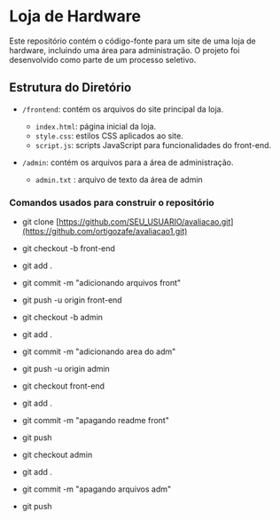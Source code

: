 # Loja de Hardware

Este repositório contém o código-fonte para um site de uma loja de hardware, incluindo uma área para administração. 
O projeto foi desenvolvido como parte de um processo seletivo.

## Estrutura do Diretório

- `/frontend`: contém os arquivos do site principal da loja.
  - `index.html`: página inicial da loja.
  - `style.css`: estilos CSS aplicados ao site.
  - `script.js`: scripts JavaScript para funcionalidades do front-end.

- `/admin`: contém os arquivos para a área de administração.
  - `admin.txt` : arquivo de texto da área de admin

### Comandos usados para construir o repositório

- git clone [https://github.com/SEU_USUARIO/avaliacao.git](https://github.com/ortigozafe/avaliacao1.git)

- git checkout -b front-end

- git add .

- git commit -m "adicionando arquivos front"

- git push -u origin front-end

- git checkout -b admin

- git add .

- git commit -m "adicionando area do adm"

- git push -u origin admin

- git checkout front-end

- git add .

- git commit -m "apagando readme front"

- git push

- git checkout admin

- git add .

- git commit -m "apagando arquivos adm"

- git push
